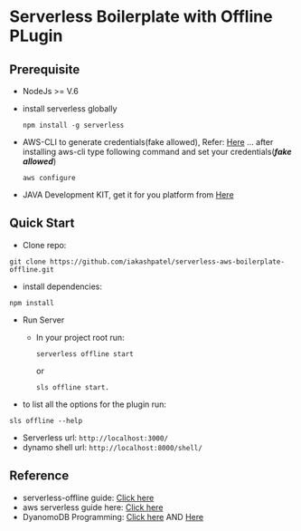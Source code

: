 # Serverless Boilerplate with Offline PLugin

## Prerequisite

* NodeJs >= V.6
* install serverless globally

  ```
  npm install -g serverless
  ```

* AWS-CLI to generate credentials(fake allowed), Refer: [Here](https://docs.aws.amazon.com/cli/latest/userguide/cli-install-macos.html) ... after installing aws-cli type following command and set your credentials(***fake allowed***)

  ```
  aws configure
  ```

* JAVA Development KIT, get it for you platform from [Here](http://www.oracle.com/technetwork/java/javase/downloads/index.html)

## Quick Start

* Clone repo:

```
git clone https://github.com/iakashpatel/serverless-aws-boilerplate-offline.git
```
* install dependencies:

```
npm install
```
* Run Server


  - In your project root run:

    ```
    serverless offline start
    ```

    or

    ```
    sls offline start.
    ```

- to list all the options for the plugin run:

```
sls offline --help
```
- Serverless url: ```http://localhost:3000/```
- dynamo shell url: ```http://localhost:8000/shell/```

## Reference

* serverless-offline guide: [Click here](https://www.npmjs.com/package/serverless-offline)
* aws serverless guide here: [Click here](https://serverless.com/framework/docs/providers/fn/guide/quick-start/)
* DyanomoDB Programming: [Click here](https://docs.aws.amazon.com/amazondynamodb/latest/developerguide/GettingStarted.NodeJs.04.html) AND [Here](https://docs.aws.amazon.com/sdk-for-javascript/v2/developer-guide/dynamodb-example-table-read-write.html)
